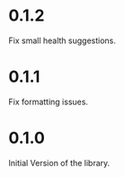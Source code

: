 # 0.1.2

Fix small health suggestions.

# 0.1.1

Fix formatting issues.

# 0.1.0

Initial Version of the library.
